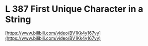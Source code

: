 # L 387 First Unique Character in a String
 
[https://www.bilibili.com/video/BV1Kk4y167vy](https://www.bilibili.com/video/BV1Kk4y167vy)